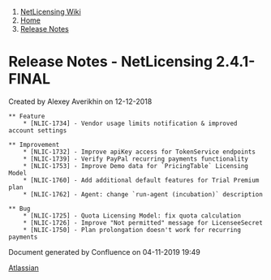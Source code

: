 1.  [NetLicensing Wiki](index.html)
2.  [Home](Home_11010214.html)
3.  [Release Notes](Release-Notes_11010240.html)

<span id="title-text"> Release Notes - NetLicensing 2.4.1-FINAL </span>
=======================================================================

Created by <span class="author"> Alexey Averikhin</span> on 12-12-2018

    ** Feature
        * [NLIC-1734] - Vendor usage limits notification & improved account settings

    ** Improvement
        * [NLIC-1732] - Improve apiKey access for TokenService endpoints
        * [NLIC-1739] - Verify PayPal recurring payments functionality
        * [NLIC-1753] - Improve Demo data for `PricingTable` Licensing Model
        * [NLIC-1760] - Add additional default features for Trial Premium plan
        * [NLIC-1762] - Agent: change `run-agent (incubation)` description

    ** Bug
        * [NLIC-1725] - Quota Licensing Model: fix quota calculation
        * [NLIC-1726] - Improve "Not permitted" message for LicenseeSecret
        * [NLIC-1750] - Plan prolongation doesn't work for recurring payments

Document generated by Confluence on 04-11-2019 19:49

[Atlassian](http://www.atlassian.com/)
